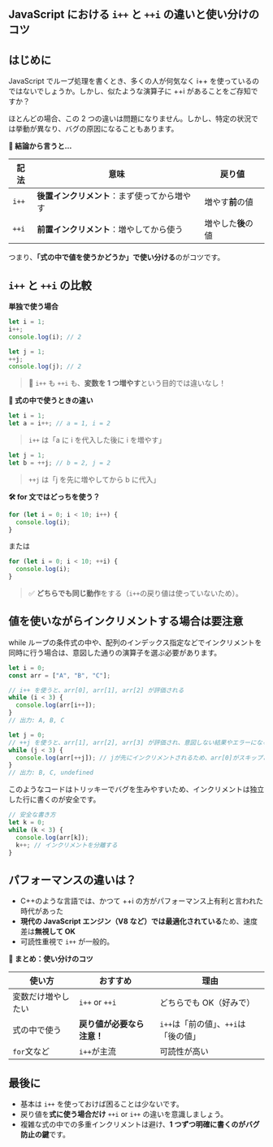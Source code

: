 ## JavaScript における `i++` と `++i` の違いと使い分けのコツ

## はじめに

JavaScript でループ処理を書くとき、多くの人が何気なく i++ を使っているのではないでしょうか。しかし、似たような演算子に ++i があることをご存知ですか？

ほとんどの場合、この 2 つの違いは問題になりません。しかし、特定の状況では挙動が異なり、バグの原因になることもあります。

**🧠 結論から言うと…**

| 記法  | 意味                                         | 戻り値             |
| ----- | -------------------------------------------- | ------------------ |
| `i++` | **後置インクリメント**：まず使ってから増やす | 増やす**前**の値   |
| `++i` | **前置インクリメント**：増やしてから使う     | 増やした**後**の値 |

つまり、**「式の中で値を使うかどうか」で使い分ける**のがコツです。

## `i++` と `++i` の比較

**単独で使う場合**

```js
let i = 1;
i++;
console.log(i); // 2

let j = 1;
++j;
console.log(j); // 2
```

> 📌 `i++` も `++i` も、**変数を 1 つ増やす**という目的では違いなし！

**🧩 式の中で使うときの違い**

```js
let i = 1;
let a = i++; // a = 1, i = 2
```

> `i++` は「a に i を代入した後に i を増やす」

```js
let j = 1;
let b = ++j; // b = 2, j = 2
```

> `++j` は「j を先に増やしてから b に代入」

**🛠 for 文ではどっちを使う？**

```js
for (let i = 0; i < 10; i++) {
  console.log(i);
}
```

または

```js
for (let i = 0; i < 10; ++i) {
  console.log(i);
}
```

> ✅ **どちらでも同じ動作**をする（`i++`の戻り値は使っていないため）。

## 値を使いながらインクリメントする場合は要注意

while ループの条件式の中や、配列のインデックス指定などでインクリメントを同時に行う場合は、意図した通りの演算子を選ぶ必要があります。

```js
let i = 0;
const arr = ["A", "B", "C"];

// i++ を使うと、arr[0], arr[1], arr[2] が評価される
while (i < 3) {
  console.log(arr[i++]);
}
// 出力: A, B, C

let j = 0;
// ++j を使うと、arr[1], arr[2], arr[3] が評価され、意図しない結果やエラーになる
while (j < 3) {
  console.log(arr[++j]); // jが先にインクリメントされるため、arr[0]がスキップされる
}
// 出力: B, C, undefined
```

このようなコードはトリッキーでバグを生みやすいため、インクリメントは独立した行に書くのが安全です。

```js
// 安全な書き方
let k = 0;
while (k < 3) {
  console.log(arr[k]);
  k++; // インクリメントを分離する
}
```

## パフォーマンスの違いは？

- C++のような言語では、かつて ++i の方がパフォーマンス上有利と言われた時代があった
- **現代の JavaScript エンジン（V8 など）では最適化されている**ため、速度差は**無視して OK**
- 可読性重視で `i++` が一般的。

**🎯 まとめ：使い分けのコツ**

| 使い方             | おすすめ                   | 理由                                 |
| ------------------ | -------------------------- | ------------------------------------ |
| 変数だけ増やしたい | `i++` or `++i`             | どちらでも OK（好みで）              |
| 式の中で使う       | **戻り値が必要なら注意！** | `i++`は「前の値」、`++i`は「後の値」 |
| `for`文など        | `i++`が主流                | 可読性が高い                         |

## 最後に

- 基本は `i++` を使っておけば困ることは少ないです。
- 戻り値を**式に使う場合だけ** `++i` or `i++` の違いを意識しましょう。
- 複雑な式の中での多重インクリメントは避け、**1 つずつ明確に書くのがバグ防止の鍵**です。
